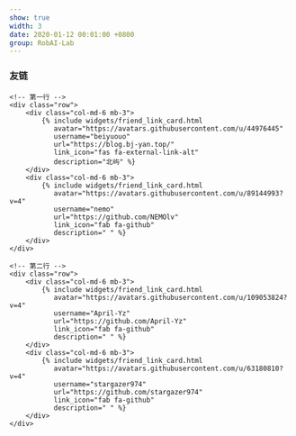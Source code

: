 ```yaml
---
show: true
width: 3
date: 2020-01-12 00:01:00 +0800
group: RobAI-Lab
---
```


<!-- 友链展示 -->
<div class="container-fluid">
    <h3 class="mb-4">友链</h3>
    
    <!-- 第一行 -->
    <div class="row">
        <div class="col-md-6 mb-3">
            {% include widgets/friend_link_card.html 
               avatar="https://avatars.githubusercontent.com/u/44976445"
               username="beiyuouo"
               url="https://blog.bj-yan.top/"
               link_icon="fas fa-external-link-alt"
               description="北屿" %}
        </div>
        <div class="col-md-6 mb-3">
            {% include widgets/friend_link_card.html 
               avatar="https://avatars.githubusercontent.com/u/89144993?v=4"
               username="nemo"
               url="https://github.com/NEMOlv"
               link_icon="fab fa-github"
               description=" " %}
        </div>
    </div>
    
    <!-- 第二行 -->
    <div class="row">
        <div class="col-md-6 mb-3">
            {% include widgets/friend_link_card.html 
               avatar="https://avatars.githubusercontent.com/u/109053824?v=4"
               username="April-Yz"
               url="https://github.com/April-Yz"
               link_icon="fab fa-github"
               description=" " %}
        </div>
        <div class="col-md-6 mb-3">
            {% include widgets/friend_link_card.html 
               avatar="https://avatars.githubusercontent.com/u/63180810?v=4"
               username="stargazer974"
               url="https://github.com/stargazer974"
               link_icon="fab fa-github"
               description=" " %}
        </div>
    </div>
</div>
